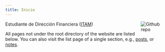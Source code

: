 ```yaml
---
title: Inicio
---
```


[<img src="https://simpleicons.org/icons/github.svg" style="max-width:15%;min-width:40px;float:right;" alt="Github repo" />](https://github.com/yihui/hugo-ivy)

Estudiante de Dirección Financiera ([ITAM](https://itam.mx))

All pages not under the root directory of the website are listed below. You can also visit the list page of a single section, e.g., [posts](/post/), or [notes](/note/).
